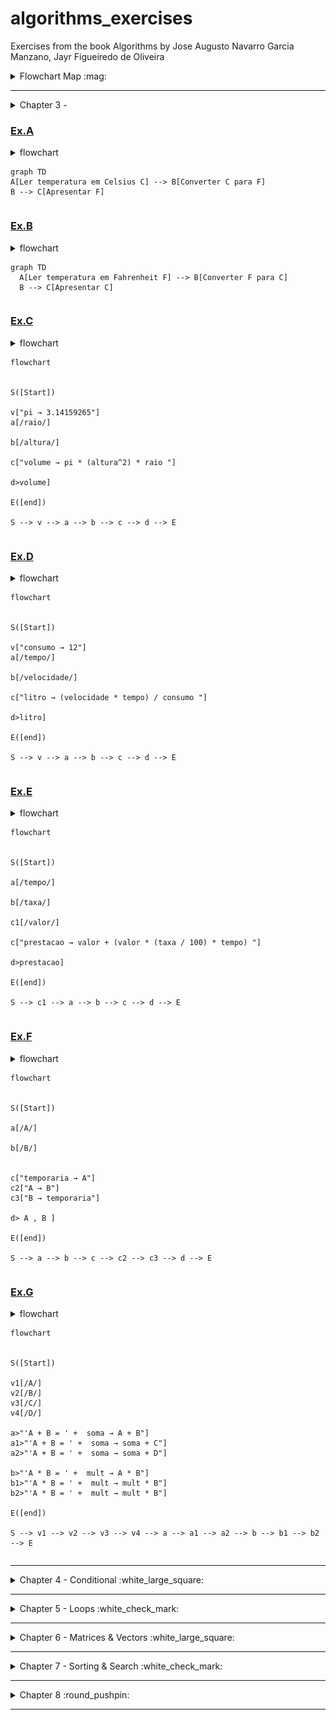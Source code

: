 # algorithms_exercises
Exercises from the book Algorithms by Jose Augusto Navarro Garcia Manzano, Jayr Figueiredo de Oliveira


<details>
<summary> Flowchart Map :mag: </summary>

To better understand the Flowchart Diagrams, take a look at:
<img src="/img/flowchartmap.png" width="110%">

</details>

---



<details>
<summary>Chapter 3 - </symmary>


### [Ex.A](/ch3/a.c)
<details>
<summary>flowchart</symmary>

```mermaid
graph TD
A[Ler temperatura em Celsius C] --> B[Converter C para F]
B --> C[Apresentar F]

```

</details>

### [Ex.B](/ch3/b.c)

<details>
<summary>flowchart</symmary>

```mermaid
graph TD
  A[Ler temperatura em Fahrenheit F] --> B[Converter F para C]
  B --> C[Apresentar C]

```

</details>

### [Ex.C](/ch3/c.c)

<details>
<summary>flowchart</symmary>

```mermaid
flowchart


S([Start])

v["pi → 3.14159265"]
a[/raio/]

b[/altura/]

c["volume → pi * (altura^2) * raio "]

d>volume]

E([end])

S --> v --> a --> b --> c --> d --> E

```

</details>



### [Ex.D](/ch3/d.c)

<details>
<summary>flowchart</symmary>

```mermaid
flowchart


S([Start])

v["consumo → 12"]
a[/tempo/]

b[/velocidade/]

c["litro → (velocidade * tempo) / consumo "]

d>litro]

E([end])

S --> v --> a --> b --> c --> d --> E

```

</details>


### [Ex.E](/ch3/e.c)

<details>
<summary>flowchart</symmary>

```mermaid
flowchart


S([Start])

a[/tempo/]

b[/taxa/]

c1[/valor/]

c["prestacao → valor + (valor * (taxa / 100) * tempo) "]

d>prestacao]

E([end])

S --> c1 --> a --> b --> c --> d --> E

```

</details>

### [Ex.F](/ch3/f.c)

<details>
<summary>flowchart</symmary>

```mermaid
flowchart


S([Start])

a[/A/]

b[/B/]


c["temporaria → A"]
c2["A → B"]
c3["B → temporaria"]

d> A , B ]

E([end])

S --> a --> b --> c --> c2 --> c3 --> d --> E

```

</details>

### [Ex.G](/ch3/g.c)

<details>
<summary>flowchart</symmary>

```mermaid
flowchart


S([Start])

v1[/A/]
v2[/B/]
v3[/C/]
v4[/D/]

a>"'A + B = ' +  soma → A + B"]
a1>"'A + B = ' +  soma → soma + C"]
a2>"'A + B = ' +  soma → soma + D"]

b>"'A * B = ' +  mult → A * B"]
b1>"'A * B = ' +  mult → mult * B"]
b2>"'A * B = ' +  mult → mult * B"]

E([end])

S --> v1 --> v2 --> v3 --> v4 --> a --> a1 --> a2 --> b --> b1 --> b2 --> E

```

</details>








</details>


---

<details>
<summary>Chapter 4 - Conditional :white_large_square: </summary>



### Nothing YET



</details>

---

<details> 
<summary>Chapter 5 - Loops :white_check_mark: </summary>

### [Ex.A Power of two](/ch5/a.c)
<details>
<summary> Flowchart </summary>

![ex.achapter5](/ch5/a_c5.png)

</details>

### [Ex.B Math table](/ch5/b.c)
<details>
<summary> Flowchart </summary>

![ex.bchapter5](/ch5/b_c5.png)

</details>

### [Ex.C Counting Numbers SUM](/ch5/c.c)
<details>
<summary> Flowchart </summary>

![ex.cchapter5](/ch5/c_c5.png)

</details>

### [Ex.D EVEN SUM](/ch5/d.c)
<details>
<summary> Flowchart </summary>

![ex.dchapter5](/ch5/d_c5.png)

</details>

### [Ex.E ODD Numbers ](/ch5/e.c)
<details>
<summary> Flowchart </summary>

![ex.echapter5](/ch5/e_c5.png)

</details>

### [Ex.F Divisibility by four ](/ch5/f.c)
<details>
<summary> Flowchart </summary>

![ex.fchapter5](/ch5/f_c5.png)

</details>

### [Ex.G Power of three ](/ch5/g.c)
<details>
<summary> Flowchart </summary>

![ex.gchapter5](/ch5/g_c5.png)

</details>

### [Ex.H Power of choices ](/ch5/h.c)
<details>
<summary> Flowchart </summary>

![ex.hchapter5](/ch5/h_c5.png)

</details>

### [Ex.I Fibonacci](/ch5/i.c)
<details>
<summary> Flowchart </summary>

![ex.ichapter5](/ch5/i_c5.png)

</details>

### [Ex.J Temperature](/ch5/j.c)
<details>
<summary> Flowchart </summary>

![ex.jchapter5](/ch5/j_c5.png)

</details>

### [Ex.K Malba Tahan](/ch5/k.c)
<details>
<summary> Flowchart </summary>

![ex.kchapter5](/ch5/k_c5.png)

</details>

### [Ex.L Factorial](/ch5/l.c)
<details>
<summary> Flowchart </summary>

![ex.lchapter5](/ch5/l_c5.png)

</details>

### [Ex.M Mean Sum](/ch5/m.c)
<details>
<summary> Flowchart </summary>

![ex.mchapter5](/ch5/m_c5.png)

</details>

### [Ex.N Sum and Mean](/ch5/n.c)
<details>
<summary> Flowchart </summary>

![ex.nchapter5](/ch5/n_c5.png)

</details>

### [Ex.O Odd Factorial](/ch5/o.c)
<details>
<summary> Flowchart </summary>

![ex.ochapter5](/ch5/o_c5.png)

</details>

### [Ex.P Mean Sum](/ch5/p.c)
<details>
<summary> Flowchart </summary>

![ex.pchapter5](/ch5/p_c5.png)

</details>

### [Ex.Q Area Measurement](/ch5/q.c)
<details>
<summary> Flowchart </summary>

![ex.qchapter5](/ch5/q_c5.png)

</details>

### [Ex.R Smallest Number and Biggest Number](/ch5/r.c)
<details>
<summary> Flowchart </summary>

![ex.rchapter5](/ch5/r_c5.png)

</details>

### [Ex.S Division Operation](/ch5/s.c)
<details>
<summary> Flowchart </summary>

![ex.schapter5](/ch5/s_c5.png)

</details>

</details>

---

<details>
<summary>Chapter 6 - Matrices & Vectors :white_large_square: </summary>

### [Ex.A](/ch6/a.c)
<details>
<summary> Flowchart </summary>

![ex.achapter6](/ch6/a_c6.png)

</details>

### [Ex.B](/ch6/b.c)
<details>
<summary> Flowchart </summary>

![ex.bchapter6](/ch6/b_c6.png)

</details>

### [Ex.C](/ch6/c.c)
<details>
<summary> Flowchart </summary>

![ex.cchapter6](/ch6/c_c6.png)

</details>

### [Ex.D](/ch6/d.c)
<details>
<summary> Flowchart </summary>

![ex.dchapter6](/ch6/d_c6.png)

</details>

### [Ex.E](/ch6/e.c)
<details>
<summary> Flowchart </summary>

![ex.echapter6](/ch6/e_c6.png)

</details>

### [Ex.F](/ch6/f.c)
<details>
<summary> Flowchart </summary>

![ex.fchapter6](/ch6/f_c6.png)

</details>

### [Ex.G](/ch6/g.c)
<details>
<summary> Flowchart </summary>

![ex.gchapter6](/ch6/g_c6.png)

</details>

### [Ex.H](/ch6/h.c)
<details>
<summary> Flowchart </summary>

![ex.hchapter6](/ch6/h_c6.png)

</details>

### [Ex.I](/ch6/i.c)
<details>
<summary> Flowchart </summary>

![ex.ichapter6](/ch6/i_c6.png)

</details>

### [Ex.J](/ch6/j.c)
<details>
<summary> Flowchart </summary>

![ex.jchapter6](/ch6/j_c6.png)

</details>

### [Ex.K](/ch6/k.c)
<details>
<summary> Flowchart </summary>

![ex.kchapter6](/ch6/k_c6.png)

</details>

### [Ex.L](/ch6/l.c)
<details>
<summary> Flowchart </summary>

![ex.lchapter6](/ch6/l_c6.png)

</details>

### [Ex.M](/ch6/m.c)
<details>
<summary> Flowchart </summary>

![ex.mchapter6](/ch6/m_c6.png)

</details>

### [Ex.N](/ch6/n.c)
<details>
<summary> Flowchart </summary>

![ex.nchapter6](/ch6/n_c6.png)

</details>

### [Ex.O](/ch6/o.c)
<details>
<summary> Flowchart </summary>

![ex.ochapter6](/ch6/o_c6.png)

</details>

### [Ex.P](/ch6/p.c)
<details>
<summary> Flowchart </summary>

![ex.pchapter6](/ch6/p_c6.png)

</details>

### [Ex.Q](/ch6/q.c)
<details>
<summary> Flowchart </summary>

![ex.qchapter6](/ch6/q_c6.png)

</details>

### [Ex.R](/ch6/r.c)
<details>
<summary> Flowchart </summary>

![ex.rchapter6](/ch6/r_c6.png)

</details>

### [Ex.S](/ch6/s.c)
<details>
<summary> Flowchart </summary>

![ex.schapter6](/ch6/s_c6.png)

</details>

### [Ex.T](/ch6/t.c)
<details>
<summary> Flowchart </summary>

![ex.tchapter6](/ch6/t_c6.png)

</details>

### [Ex.U](/ch6/u.c)
<details>
<summary> Flowchart </summary>

![ex.uchapter6](/ch6/u_c6.png)

</details>

### [Ex.V](/ch6/v.c)
<details>
<summary> Flowchart </summary>

![ex.vchapter6](/ch6/v_c6.png)

</details>

### [Ex.W](/ch6/w.c)
<details>
<summary> Flowchart </summary>

![ex.wchapter6](/ch6/w_c6.png)

</details>

### [Ex.X](/ch6/x.c)
<details>
<summary> Flowchart </summary>

![ex.xchapter6](/ch6/x_c6.png)

</details>

### [Ex.Y](/ch6/y.c)
<details>
<summary> Flowchart </summary>

![ex.ychapter6](/ch6/y_c6.png)

</details>

### [Ex.Z](/ch6/z.c)
<details>
<summary> Flowchart </summary>

![ex.zchapter6](/ch6/z_c6.png)

</details>


</details>

---

<details>
<summary>Chapter 7 - Sorting & Search :white_check_mark:</summary>

### [EX.A Sorting a vector](/ch7/a.c)
<details>
<summary> Flowchart </summary>

![ex.achapter7](/ch7/a_c7.png)

</details>

### [Ex.B Binary Searching](/ch7/b.c)
<details>
<summary> Flowchart </summary>

![ex.bchapter7 ](/ch7/b_c7.png)

</details>

### [Ex.C Elements' Factorial](/ch7/c.c)
<details>
<summary> Flowchart </summary>

![ex.cchapter7](/ch7/c_c7.png)

</details>

### [Ex.D Vectors' sum](/ch7/d.c)
<details>
<summary> Flowchart </summary>

![ex.dchapter7](/ch7/d_c7.png)

</details>

### [Ex.E Holding elements of two vectors](/ch7/e.c)
<details>
<summary> Flowchart </summary>

![ex.echapter7](/ch7/e_c7.png)

</details>

### [Ex.F Sequence Searching](/ch7/e.c)
<details>
<summary> Flowchart </summary>

![ex.fchapter7](/ch7/e_c7.png)

</details>

### [Ex.G Binary Searching 2](/ch7/g.c)
<details>
<summary> Flowchart </summary>

![ex.gchapter7](/ch7/g_c7.png)

</details>

### [Ex.H Operantion & Sorting](/ch7/h.c)
<details>
<summary> Flowchart </summary>

![ex.hchapter7](/ch7/h_c7.png)

</details>

### [Ex.I Sorting a vector 2](/ch7/i.c)
<details>
<summary> Flowchart </summary>

![ex.ichapter7](/ch7/i_c7.png)

</details>

### [Ex.J Math Operation & Factorial](/ch7/j.c)
<details>
<summary> Flowchart </summary>

![ex.jchapter7](/ch7/j_c7.png)

</details>

### [Ex.K Pow & Sorting](/ch7/k.c)
<details>
<summary> Flowchart </summary>

![ex.kchapter7](/ch7/k_c7.png)

</details>

### [Ex.L Operation & Sorting 2](/ch7/l.c)
<details>
<summary> Flowchart </summary>

![ex.lchapter7](/ch7/l_c7.png)

</details>

### [Ex.M Sequence Searching 2](/ch7/m.c)
<details>
<summary> Flowchart </summary>

![ex.mchapter7](/ch7/m_c7.png)

</details>

### [Ex.N Operation & Binary Search](/ch7/n.c)
<details>
<summary> Flowchart </summary>

![ex.nchapter7](/ch7/n_c7.png)

</details>

### [Ex.O Binary Searching 3](/ch7/o.c)
<details>
<summary> Flowchart </summary>

![ex.ochapter7](/ch7/o_c7.png)

</details>

### [Ex.P ABC Sorting](/ch7/p.c)
<details>
<summary> Flowchart </summary>

![ex.pchapter7](/ch7/p_c7.png)

</details>

### [Ex.Q String Sorting and Binary Search](/ch7/q.c)
<details>
<summary> Flowchart </summary>

![ex.qchapter7](/ch7/q_c7.png)

</details>


### [Ex.R String Sorting](/ch7/r.c)
<details>
<summary> Flowchart </summary>

![ex.rchapter7](/ch7/r_c7.png)

</details>

### [Ex.S Sequence Searching 3](/ch7/s.c)
<details>
<summary> Flowchart </summary>

![ex.schapter7](/ch7/s_c7.png)

</details>


</details> 

---

<details>
<summary>Chapter 8 :round_pushpin: </summary>

### [Ex.A Two Dimension Vector](/ch8/a.c)
<details>
<summary> Flowchart </summary>

![ex.achapter8](/ch8/a_c8.png)

</details>

### [Ex.B Two Dimension Vector](/ch8/b.c)
<details>
<summary> Flowchart </summary>

![ex.bchapter8](/ch8/b_c8.png)

</details>

### [Ex.C Columns and Lines 2D](/ch8/c.c)

<details>

<summary> Flowchart </summary>

![ex.cchapter8](/ch8/c_c8.png)

</details>

### [Ex.D Factoring and Powering Columns](/ch8/d.c)

<details>

<summary> Flowchart </summary>

![ex.dchapter8](/ch8/d_c8.png)

</details>

### [Ex.E Multiplying Columns](/ch8/e.c)

<details>

<summary> Flowchart </summary>

![ex.echapter8](/ch8/e_c8.png)

</details>

### [Ex.F Factorial 2D Arrays](/ch8/f.c)

<details>

<summary> Flowchart </summary>

![ex.fchapter8](/ch8/f_c8.png)

</details>

### [Ex.G Convert Temperature 2D Array](/ch8/g.c)

<details>

<summary> Flowchart </summary>

![ex.gchapter8](/ch8/g_c8.png)

</details>

### [Ex.H Main Diagonal ](/ch8/h.c)

<details>

<summary> Flowchart </summary>

![ex.hchapter8](/ch8/h_c8.png)

</details>

### [Ex.I ](/ch8/i.c)

<details>

<summary> Flowchart </summary>

![ex.ichapter8](/ch8/i_c8.png)

</details>

### [Ex.I ](/ch8/j.c)

<details>

<summary> Flowchart </summary>

![ex.jchapter8](/ch8/j_c8.png)

</details>


</details>

---